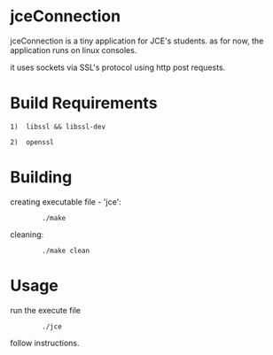 jceConnection
=============

jceConnection is a tiny application for JCE's students.
as for now, the application runs on linux consoles.

it uses sockets via SSL's protocol using http post requests.


Build Requirements
==================

	1)	libssl && libssl-dev 
	
	2)	openssl

Building
========
creating executable file - 'jce':

			./make

cleaning:

			./make clean

Usage
=====
run the execute file

			./jce

follow instructions.